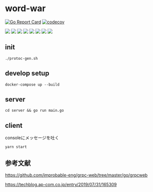 # word-war
[![Go Report Card](https://goreportcard.com/badge/github.com/i-pu/word-war)](https://goreportcard.com/report/github.com/i-pu/word-war)
[![codecov](https://codecov.io/gh/i-pu/word-war/branch/develop%2F1.0/graph/badge.svg)](https://codecov.io/gh/i-pu/word-war)

<img src="https://img.shields.io/badge/-Go-76E1FE.svg?logo=go&style=flat-square">
<img src="https://img.shields.io/badge/-Elm-3DBB3D.svg?logo=&style=flat-square">
<img src="https://img.shields.io/badge/-Javascript-FAEB7F.svg?logo=javascript&style=flat-square">
<img src="https://img.shields.io/badge/-Firebase-000000.svg?logo=firebase&style=flat-square">
<img src="https://img.shields.io/badge/-Redis-D82C20.svg?logo=redis&style=flat-square">
<img src="https://img.shields.io/badge/-gRPC-47848F.svg?logo=&style=flat-square">
<img src="https://img.shields.io/badge/-Docker-48bcfa.svg?logo=docker&style=flat-square">
<img src="https://img.shields.io/badge/-Bulma-FCEA0.svg?logo=&style=flat-square">

## init
```
./protoc-gen.sh
```

## develop setup
```
docker-compose up --build
```

## server
```
cd server && go run main.go
```

## client
consoleにメッセージを吐く
```
yarn start
```

## 参考文献
<https://github.com/improbable-eng/grpc-web/tree/master/go/grpcweb>

<https://techblog.ap-com.co.jp/entry/2019/07/31/165309>

